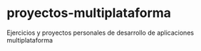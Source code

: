 # proyectos-multiplataforma
Ejercicios y proyectos personales de desarrollo de aplicaciones multiplataforma
